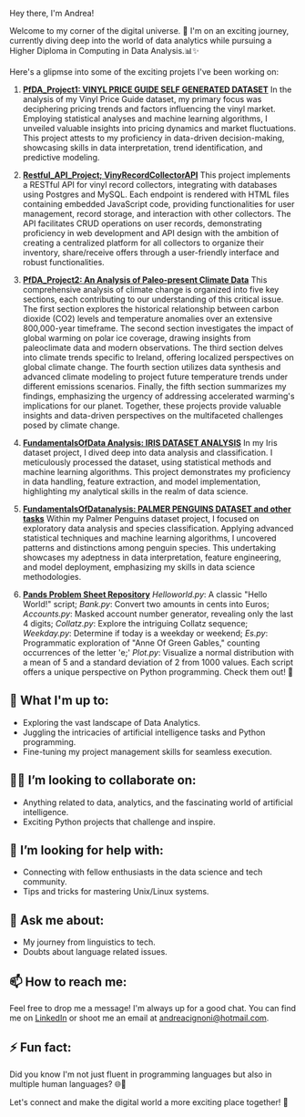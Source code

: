 Hey there, I'm Andrea!

Welcome to my corner of the digital universe. 🌌 I'm on an exciting journey, currently diving deep into the world of data analytics while pursuing a Higher Diploma in Computing in Data Analysis.📊✨ 

Here's a glipmse into some of the exciting projets I've been working on:

1. **[PfDA_Project1: VINYL PRICE GUIDE SELF GENERATED DATASET](https://github.com/AndreaCignoni/PfDA_Project_1.git)**
In the analysis of my Vinyl Price Guide dataset, my primary focus was deciphering pricing trends and factors influencing the vinyl market. Employing statistical analyses and machine learning algorithms, I unveiled valuable insights into pricing dynamics and market fluctuations. This project attests to my proficiency in data-driven decision-making, showcasing skills in data interpretation, trend identification, and predictive modeling.

2. **[Restful_API_Project; VinyRecordCollectorAPI](https://github.com/AndreaCignoni/Restful_API_Project.git)**
This project implements a RESTful API for vinyl record collectors, integrating with databases using Postgres and MySQL. Each endpoint is rendered with HTML files containing embedded JavaScript code, providing functionalities for user management, record storage, and interaction with other collectors. The API facilitates CRUD operations on user records, demonstrating proficiency in web development and API design with the ambition of creating a centralized platform for all collectors to organize their inventory, share/receive offers through a user-friendly interface and robust functionalities.

3. **[PfDA_Project2: An Analysis of Paleo-present Climate Data](https://github.com/AndreaCignoni/PfDA_Project-2.git)**
This comprehensive analysis of climate change is organized into five key sections, each contributing to our understanding of this critical issue. The first section explores the historical relationship between carbon dioxide (CO2) levels and temperature anomalies over an extensive 800,000-year timeframe. The second section investigates the impact of global warming on polar ice coverage, drawing insights from paleoclimate data and modern observations. The third section delves into climate trends specific to Ireland, offering localized perspectives on global climate change. The fourth section utilizes data synthesis and advanced climate modeling to project future temperature trends under different emissions scenarios. Finally, the fifth section summarizes my findings, emphasizing the urgency of addressing accelerated warming's implications for our planet. Together, these projects provide valuable insights and data-driven perspectives on the multifaceted challenges posed by climate change.

4. **[FundamentalsOfData Analysis: IRIS DATASET ANALYSIS](https://github.com/AndreaCignoni/FundamentalsOfDataAnalysis/blob/6698a3bb087349cc4b2440b1e7fe3068ef4579b2/project.ipynb)**
In my Iris dataset project, I dived deep into data analysis and classification. I meticulously processed the dataset, using statistical methods and machine learning algorithms. This project demonstrates my proficiency in data handling, feature extraction, and model implementation, highlighting my analytical skills in the realm of data science.

5. **[FundamentalsOfDatanalysis: PALMER PENGUINS DATASET and other tasks](https://github.com/AndreaCignoni/FundamentalsOfDataAnalysis/blob/6698a3bb087349cc4b2440b1e7fe3068ef4579b2/tasks.ipynb)**
Within my Palmer Penguins dataset project, I focused on exploratory data analysis and species classification. Applying advanced statistical techniques and machine learning algorithms, I uncovered patterns and distinctions among penguin species. This undertaking showcases my adeptness in data interpretation, feature engineering, and model deployment, emphasizing my skills in data science methodologies.

6. **[Pands Problem Sheet Repository](https://github.com/AndreaCignoni/pands-problem-sheet.git)**
*Helloworld.py*: A classic "Hello World!" script; *Bank.py*: Convert two amounts in cents into Euros; *Accounts.py*: Masked account number generator, revealing only the last 4 digits; *Collatz.py*: Explore the intriguing Collatz sequence; *Weekday.py*: Determine if today is a weekday or weekend; *Es.py*: Programmatic exploration of "Anne Of Green Gables," counting occurrences of the letter 'e;' *Plot.py*: Visualize a normal distribution with a mean of 5 and a standard deviation of 2 from 1000 values. Each script offers a unique perspective on Python programming. Check them out! 🌟

## 🌱 What I'm up to:

- Exploring the vast landscape of Data Analytics.
- Juggling the intricacies of artificial intelligence tasks and Python programming.
- Fine-tuning my project management skills for seamless execution.

## 👯‍♀️ I’m looking to collaborate on:

- Anything related to data, analytics, and the fascinating world of artificial intelligence.
- Exciting Python projects that challenge and inspire.

## 🤔 I’m looking for help with:

- Connecting with fellow enthusiasts in the data science and tech community.
- Tips and tricks for mastering Unix/Linux systems.

## 💬 Ask me about:

- My journey from linguistics to tech.
- Doubts about language related issues.

## 📫 How to reach me:

Feel free to drop me a message! I'm always up for a good chat. You can find me on [LinkedIn](https://ie.linkedin.com/in/andrea-cignoni-7290351a) or shoot me an email at [andreacignoni@hotmail.com](andreacignoni@hotmail.com).

## ⚡ Fun fact:

Did you know I'm not just fluent in programming languages but also in multiple human languages? 🌐💬

Let's connect and make the digital world a more exciting place together! 🚀
